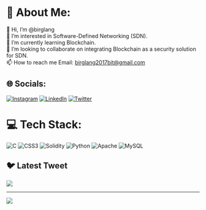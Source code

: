 # 💫 About Me:
👋 Hi, I’m @birglang<br>👀 I’m interested in Software-Defined Networking (SDN).<br>🌱 I’m currently learning Blockchain.<br>💞️ I’m looking to collaborate on integrating Blockchain as a security solution for SDN.<br>📫 How to reach me Email: birglang2017bit@gmail.com


## 🌐 Socials:
[![Instagram](https://img.shields.io/badge/Instagram-%23E4405F.svg?logo=Instagram&logoColor=white)](https://instagram.com/birglang) [![LinkedIn](https://img.shields.io/badge/LinkedIn-%230077B5.svg?logo=linkedin&logoColor=white)](https://www.linkedin.com/in/birglang-bargayary-b0a7a9118/) [![Twitter](https://img.shields.io/badge/Twitter-%231DA1F2.svg?logo=Twitter&logoColor=white)](https://twitter.com/rackeb_85) 

# 💻 Tech Stack:
![C](https://img.shields.io/badge/c-%2300599C.svg?style=for-the-badge&logo=c&logoColor=white) ![CSS3](https://img.shields.io/badge/css3-%231572B6.svg?style=for-the-badge&logo=css3&logoColor=white) ![Solidity](https://img.shields.io/badge/Solidity-%23363636.svg?style=for-the-badge&logo=solidity&logoColor=white) ![Python](https://img.shields.io/badge/python-3670A0?style=for-the-badge&logo=python&logoColor=ffdd54) ![Apache](https://img.shields.io/badge/apache-%23D42029.svg?style=for-the-badge&logo=apache&logoColor=white) ![MySQL](https://img.shields.io/badge/mysql-%2300f.svg?style=for-the-badge&logo=mysql&logoColor=white)

## 🐦 Latest Tweet
[![](https://gtce.itsvg.in/api?username=rackeb_85)](https://github.com/VishwaGauravIn/github-twitter-card-embed)


---
[![](https://visitcount.itsvg.in/api?id=birglang&icon=0&color=0)](https://visitcount.itsvg.in)

<!-- Proudly created with GPRM ( https://gprm.itsvg.in ) -->

<!---
birglang/birglang is a ✨ special ✨ repository because its `README.md` (this file) appears on your GitHub profile.
You can click the Preview link to take a look at your changes.
--->
